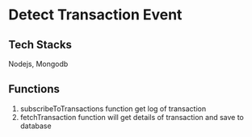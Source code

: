 # Detect Transaction Event

## Tech Stacks
Nodejs, Mongodb

## Functions
1. subscribeToTransactions function get log of transaction
2. fetchTransaction function will get details of transaction and save to database

 
